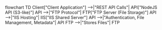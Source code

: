 flowchart TD
  Client["Client Application"] -->|"REST API Calls"| API["NodeJS API (S3-like)"]
  API -->|"FTP Protocol"| FTP["FTP Server (File Storage)"]
  API -->|"IIS Hosting"| IIS["IIS Shared Server"]
  API -->|"Authentication, File Management, Metadata"| API
  FTP -->|"Stores Files"| FTP

